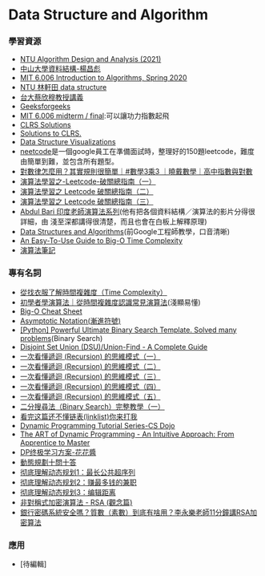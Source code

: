 # Data Structure and Algorithm

### 學習資源
- [NTU Algorithm Design and Analysis (2021)](https://www.youtube.com/playlist?list=PLOAQYZPRn2V7lSunztJ4h0Sb0ejUA4Juq)
- [中山大學資料結構-楊昌彪](https://par.cse.nsysu.edu.tw/~cbyang/course/ds/ds_index.htm)
- [MIT 6.006 Introduction to Algorithms, Spring 2020](https://youtube.com/playlist?list=PLUl4u3cNGP63EdVPNLG3ToM6LaEUuStEY)
- [NTU 林軒田 data structure](https://www.youtube.com/playlist?list=PLXVfgk9fNX2Kda9rttSvGROCtRQ3Sb8bA)
- [台大蔡欣穆教授講義](https://www.csie.ntu.edu.tw/~hsinmu/courses/dsa_17spring)
- [Geeksforgeeks](https://www.geeksforgeeks.org/)  
- [MIT 6.006 midterm / final](https://courses.csail.mit.edu/6.006/oldquizzes/):可以讓功力指數起飛
- [CLRS Solutions](https://walkccc.github.io/CLRS/)
- [Solutions to CLRS.](https://github.com/JasonQSY/CLRS-1)
- [Data Structure Visualizations](https://www.cs.usfca.edu/~galles/visualization/Algorithms.html)
- [neetcode](https://neetcode.io/)是一個google員工在準備面試時，整理好的150題leetcode，難度由簡單到難，並包含所有題型。
- [對數律怎麼用？其實規則很簡單｜#數學3乘3 ｜曉戴數學｜高中指數與對數](https://youtu.be/ryFuZ6Tny1o)
- [演算法學習之-Leetcode-破關總指南（一）](https://medium.com/appworks-school/%E6%BC%94%E7%AE%97%E6%B3%95%E5%AD%B8%E7%BF%92%E4%B9%8B-leetcode-%E7%A0%B4%E9%97%9C%E7%B8%BD%E6%8C%87%E5%8D%97-%E4%B8%80-873b3fb65152)
- [演算法學習之 Leetcode 破關總指南（二）](https://medium.com/appworks-school/%E6%BC%94%E7%AE%97%E6%B3%95%E5%AD%B8%E7%BF%92%E4%B9%8B-leetcode-%E7%A0%B4%E9%97%9C%E7%B8%BD%E6%8C%87%E5%8D%97-%E4%BA%8C-73a1216dbfef)
- [演算法學習之 Leetcode 破關總指南（三）](https://medium.com/appworks-school/%E6%BC%94%E7%AE%97%E6%B3%95%E5%AD%B8%E7%BF%92%E4%B9%8B-leetcode-%E7%A0%B4%E9%97%9C%E7%B8%BD%E6%8C%87%E5%8D%97-%E4%B8%89-7f0958d176da)
- [Abdul Bari 印度老師演算法系列](https://youtube.com/playlist?list=PLDN4rrl48XKpZkf03iYFl-O29szjTrs_O)(他有把各個資料結構／演算法的影片分得很詳細，由
淺至深都講得很清楚，而且也會在白板上解釋原理)
- [Data Structures and Algorithms](https://youtube.com/playlist?list=PLBZBJbE_rGRV8D7XZ08LK6z-4zPoWzu5H)(前Google工程師教學，口音清晰)
- [An Easy-To-Use Guide to Big-O Time Complexity](https://medium.com/@ariel.salem1989/an-easy-to-use-guide-to-big-o-time-complexity-5dcf4be8a444)
- [演算法筆記](https://web.ntnu.edu.tw/~algo/)

### 專有名詞
- [從找衣服了解時間複雜度（Time Complexity）](https://pjchender.blogspot.com/2021/05/time-complexity.html)
- [初學者學演算法｜從時間複雜度認識常見演算法](https://medium.com/appworks-school/%E5%88%9D%E5%AD%B8%E8%80%85%E5%AD%B8%E6%BC%94%E7%AE%97%E6%B3%95-%E5%BE%9E%E6%99%82%E9%96%93%E8%A4%87%E9%9B%9C%E5%BA%A6%E8%AA%8D%E8%AD%98%E5%B8%B8%E8%A6%8B%E6%BC%94%E7%AE%97%E6%B3%95-%E4%B8%80-b46fece65ba5)(淺顯易懂)
- [Big-O Cheat Sheet](https://www.bigocheatsheet.com/)
- [Asymptotic Notation(漸進符號)](http://alrightchiu.github.io/SecondRound/complexityasymptotic-notationjian-jin-fu-hao.html#com)
- [[Python] Powerful Ultimate Binary Search Template. Solved many problems](https://leetcode.com/discuss/general-discussion/786126/python-powerful-ultimate-binary-search-template-solved-many-problems)(Binary Search)
- [Disjoint Set Union (DSU)/Union-Find - A Complete Guide](https://leetcode.com/discuss/general-discussion/1072418/Disjoint-Set-Union-(DSU)Union-Find-A-Complete-Guide)
- [一次看懂遞迴 (Recursion) 的思維模式（一）](https://medium.com/appworks-school/%E9%80%B2%E5%85%A5%E9%81%9E%E8%BF%B4-recursion-%E7%9A%84%E4%B8%96%E7%95%8C-%E4%B8%80-59fa4b394ef6)
- [一次看懂遞迴 (Recursion) 的思維模式（二）](https://medium.com/appworks-school/%E9%80%B2%E5%85%A5%E9%81%9E%E8%BF%B4-recursion-%E7%9A%84%E4%B8%96%E7%95%8C-%E4%BA%8C-58196a45a945)
- [一次看懂遞迴 (Recursion) 的思維模式（三）](https://medium.com/appworks-school/%E9%80%B2%E5%85%A5%E9%81%9E%E8%BF%B4-recursion-%E7%9A%84%E4%B8%96%E7%95%8C-%E4%B8%89-d2fd70b5b171)
- [一次看懂遞迴 (Recursion) 的思維模式（四）](https://medium.com/appworks-school/%E9%80%B2%E5%85%A5%E9%81%9E%E8%BF%B4-recursion-%E7%9A%84%E4%B8%96%E7%95%8C-%E5%9B%9B-27d86b9fbd1d)
- [一次看懂遞迴 (Recursion) 的思維模式（五）](https://medium.com/appworks-school/%E9%80%B2%E5%85%A5%E9%81%9E%E8%BF%B4-recursion-%E7%9A%84%E4%B8%96%E7%95%8C-%E4%BA%94-b678adad95ca)
- [二分搜尋法（Binary Search）完整教學（一）](https://medium.com/appworks-school/binary-search-%E9%82%A3%E4%BA%9B%E8%97%8F%E5%9C%A8%E7%B4%B0%E7%AF%80%E8%A3%A1%E7%9A%84%E9%AD%94%E9%AC%BC-%E4%B8%80-%E5%9F%BA%E7%A4%8E%E4%BB%8B%E7%B4%B9-dd2cd804aee1)
- [看完这篇还不懂链表(linklist)你来打我](https://mp.weixin.qq.com/s/iHk20PBBxlcuN_F6gNdPAg)
- [Dynamic Programming Tutorial Series-CS Dojo](https://youtube.com/playlist?list=PLBZBJbE_rGRU5PrgZ9NBHJwcaZsNpf8yD)
- [The ART of Dynamic Programming - An Intuitive Approach: From Apprentice to Master](https://leetcode.com/discuss/general-discussion/712010/The-ART-of-Dynamic-Programming-An-Intuitive-Approach%3A-from-Apprentice-to-Master)
- [DP终极学习方案-花花醬](https://youtube.com/playlist?list=PLLuMmzMTgVK6krji67w8tEAAud71nQQFe)
- [動態規劃十問十答](https://github.com/ninechapter-algorithm/linghu-algorithm-templete/blob/master/%E7%AE%97%E6%B3%95%E4%B8%8E%E6%95%B0%E6%8D%AE%E7%BB%93%E6%9E%84/%E5%8A%A8%E6%80%81%E8%A7%84%E5%88%92%E5%8D%81%E9%97%AE%E5%8D%81%E7%AD%94.md)
- [彻底理解动态规划1：最长公共超序列](https://mp.weixin.qq.com/s/3LzuUduVYouQ1jLWD2LAVA)
- [彻底理解动态规划2：赚最多钱的兼职](https://mp.weixin.qq.com/s?__biz=Mzg4OTYzODM4Mw==&mid=2247487676&idx=1&sn=d201e9fdf076ca9fcbde0561286665cc&chksm=cfe98c3cf89e052a7383ed2efa82512df4e457fef353b55dcbc051c3090a11450a498d7aeed0&scene=178&cur_album_id=2728729931651858436#rd)
- [彻底理解动态规划3：编辑距离](https://mp.weixin.qq.com/s?__biz=Mzg4OTYzODM4Mw==&mid=2247487687&idx=1&sn=0cfa1de79023bde237d283567eeffd2e&chksm=cfe98c47f89e055122ab1c9a17e4ad52ff1d825cec36cbb2e103a907f6015e30b6f7b97209af&scene=178&cur_album_id=2728729931651858436#rd)
- [非對稱式加密演算法 - RSA (觀念篇)](https://ithelp.ithome.com.tw/articles/10250721)
- [銀行密碼系統安全嗎？質數（素數）到底有啥用？李永樂老師11分鐘講RSA加密算法](https://youtu.be/D_kMadCtKp8)

### 應用
- [待編輯]
